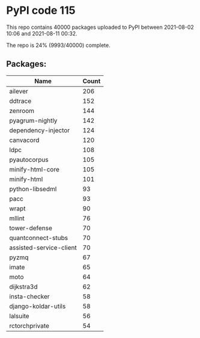 # PyPI code 115

This repo contains 40000 packages uploaded to PyPI between 
2021-08-02 10:06 and 2021-08-11 00:32.

The repo is 24% (9993/40000) complete.

## Packages:

| Name  | Count |
| ----- | ----- |
| ailever | 206 |
| ddtrace | 152 |
| zenroom | 144 |
| pyagrum-nightly | 142 |
| dependency-injector | 124 |
| canvacord | 120 |
| ldpc | 108 |
| pyautocorpus | 105 |
| minify-html-core | 105 |
| minify-html | 101 |
| python-libsedml | 93 |
| pacc | 93 |
| wrapt | 90 |
| mllint | 76 |
| tower-defense | 70 |
| quantconnect-stubs | 70 |
| assisted-service-client | 70 |
| pyzmq | 67 |
| imate | 65 |
| moto | 64 |
| dijkstra3d | 62 |
| insta-checker | 58 |
| django-koldar-utils | 58 |
| lalsuite | 56 |
| rctorchprivate | 54 |


